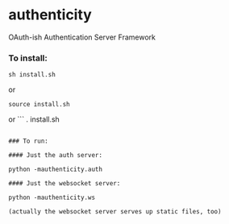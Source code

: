 # authenticity
OAuth-ish Authentication Server Framework

### To install:

```
sh install.sh
```

or 

```
source install.sh
```

or ```
. install.sh
```

### To run:

#### Just the auth server:

python -mauthenticity.auth

#### Just the websocket server:

python -mauthenticity.ws

(actually the websocket server serves up static files, too)
